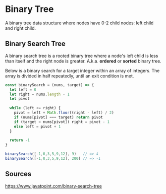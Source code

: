 Binary Tree
===========

A binary tree data structure where nodes have 0-2 child nodes: left child and right child.


Binary Search Tree
------------------

A binary search tree is a rooted binary tree where a node's left child is less than itself and the right node is greater. A.k.a. **ordered** or **sorted** binary tree.

Below is a binary search for a target integer within an array of integers. The array is divided in half repeatedly, until an exit condition is met.

```javascript
const binarySearch = (nums, target) => {
  let left = 0
  let right = nums.length - 1
  let pivot
  
  while (left <= right) {
    pivot = left + Math.floor((right - left) / 2)
    if (nums[pivot] === target) return pivot
    if (target < nums[pivot]) right = pivot - 1
    else left = pivot + 1
  }
  
  return -1
}

binarySearch([-1,0,3,5,9,12], 9)   // => 4
binarySearch([-1,0,3,5,9,12], 200) // => -1
```

Sources
-------

https://www.javatpoint.com/binary-search-tree

